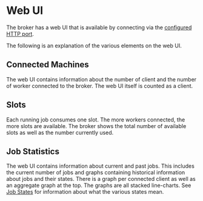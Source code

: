 # Web UI

The broker has a web UI that is available by connecting via the [configured HTTP
port](config.md#http-port).

The following is an explanation of the various elements on the web UI.

## Connected Machines
The web UI contains information about the number of client and the number of
worker connected to the broker. The web UI itself is counted as a client.

## Slots
Each running job consumes one slot. The more workers connected, the
more slots are available. The broker shows the total number of available slots
as well as the number currently used.

## Job Statistics
The web UI contains information about current and past jobs. This includes the
current number of jobs and graphs containing historical information about jobs
and their states. There is a graph per connected client as well as an aggregate
graph at the top. The graphs are all stacked line-charts. See [Job
States](../job-states.md) for information about what the various states mean.
